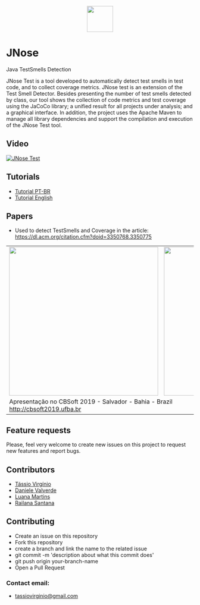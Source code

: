 <p align="center"><img src="https://github.com/tassiovirginio/jnose/blob/master/src/main/webapp/logo.png?raw=true" width="70"></p>

# JNose
Java TestSmells Detection

JNose Test is a tool developed to automatically detect test smells in test code, and to collect coverage metrics. JNose test is an extension of the Test Smell Detector. Besides presenting the number of test smells detected by class, our tool shows the collection of code metrics and test coverage using the JaCoCo library; a unified result for all projects under analysis; and a graphical interface. In addition, the project uses the Apache Maven to manage all library dependencies and support the compilation and execution of the JNose Test tool.

## Video
[![JNose Test](https://img.youtube.com/vi/BfYtwqQeqHc/0.jpg)](https://www.youtube.com/watch?v=BfYtwqQeqHc)

## Tutorials
 - <a href="TUTORIAL_pt-br.md">Tutorial PT-BR</a>
 - <a href="TUTORIAL_eng.md">Tutorial English</a>

## Papers

 - Used to detect TestSmells and Coverage in the article:
https://dl.acm.org/citation.cfm?doid=3350768.3350775

<table>
<tr>
<td>
<img src="http://cbsoft2019.ufba.br/assets/images/logo.png" width="400">
</td>
<td>
<img src="https://github.com/tassiovirginio/jnose/blob/master/src/main/webapp/cbsoft.jpeg?raw=true" width="400">
</td>
</tr>
<tr>
<td colspan="2">
Apresentação no CBSoft 2019 - Salvador - Bahia - Brazil<br>
  <a href="http://cbsoft2019.ufba.br">http://cbsoft2019.ufba.br</a>
</td>
</tr>
</table>


## Feature requests

Please, feel very welcome to create new issues on this project to request new features and report bugs. 

## Contributors
 - <a href="https://github.com/tassiovirginio">Tássio Virgínio</a>
 - <a href="https://github.com/danielevalverde">Daniele Valverde</a>
 - <a href="https://github.com/luana-martins">Luana Martins</a>
 - <a href="https://github.com/Railana">Railana Santana</a>

## Contributing

- Create an issue on this repository
- Fork this repository
- create a branch and link the name to the related issue
- git commit -m 'description about what this commit does'
- git push origin your-branch-name
- Open a Pull Request

### Contact email:
- tassiovirginio@gmail.com
